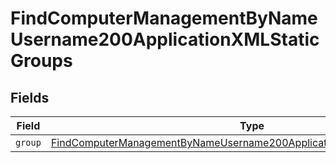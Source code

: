 # FindComputerManagementByNameUsername200ApplicationXMLStaticGroups


## Fields

| Field                                                                                                                                                                       | Type                                                                                                                                                                        | Required                                                                                                                                                                    | Description                                                                                                                                                                 |
| --------------------------------------------------------------------------------------------------------------------------------------------------------------------------- | --------------------------------------------------------------------------------------------------------------------------------------------------------------------------- | --------------------------------------------------------------------------------------------------------------------------------------------------------------------------- | --------------------------------------------------------------------------------------------------------------------------------------------------------------------------- |
| `group`                                                                                                                                                                     | [FindComputerManagementByNameUsername200ApplicationXMLStaticGroupsGroup](../../models/operations/findcomputermanagementbynameusername200applicationxmlstaticgroupsgroup.md) | :heavy_minus_sign:                                                                                                                                                          | N/A                                                                                                                                                                         |